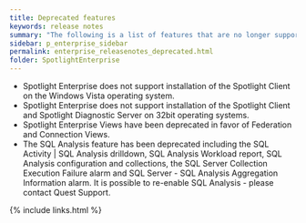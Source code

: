 ```yaml
---
title: Deprecated features
keywords: release notes
summary: "The following is a list of features that are no longer supported starting with Spotlight Enterprise 12."
sidebar: p_enterprise_sidebar
permalink: enterprise_releasenotes_deprecated.html
folder: SpotlightEnterprise
---
```



* Spotlight Enterprise does not support installation of the Spotlight Client on the Windows Vista operating system.
* Spotlight Enterprise does not support installation of the Spotlight Client and Spotlight Diagnostic Server on 32bit operating systems.
* Spotlight Enterprise Views have been deprecated in favor of Federation and Connection Views.
* The SQL Analysis feature has been deprecated including the SQL Activity \| SQL Analysis drilldown, SQL Analysis Workload report, SQL Analysis configuration and collections, the SQL Server Collection Execution Failure alarm and SQL Server - SQL Analysis Aggregation Information alarm. It is possible to re-enable SQL Analysis - please contact Quest Support.

{% include links.html %}
